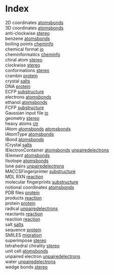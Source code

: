 # Index


2D coordinates [atomsbonds](atomsbonds.md#tp6)<br />
3D coordinates [atomsbonds](atomsbonds.md#tp7)<br />
anti-clockwise [stereo](stereo.md#tp8)<br />
benzene [atomsbonds](atomsbonds.md#tp13)<br />
boiling points [cheminfo](cheminfo.md#tp2)<br />
chemical format [io](io.md#tp1)<br />
cheminformatics [cheminfo](cheminfo.md#tp1)<br />
chiral atom [stereo](stereo.md#tp6)<br />
clockwise [stereo](stereo.md#tp7)<br />
conformations [stereo](stereo.md#tp2)<br />
crambin [protein](protein.md#tp4)<br />
crystal [salts](salts.md#tp2)<br />
DNA [protein](protein.md#tp2)<br />
ECFP [substructure](substructure.md#tp3)<br />
electrons [atomsbonds](atomsbonds.md#tp14)<br />
ethanol [atomsbonds](atomsbonds.md#tp12)<br />
FCFP [substructure](substructure.md#tp4)<br />
Gaussian input file [io](io.md#tp2)<br />
geometry [stereo](stereo.md#tp1)<br />
heavy atoms [ctr](ctr.md#tp1)<br />
IAtom [atomsbonds](atomsbonds.md#tp1) [atomsbonds](atomsbonds.md#tp2)<br />
IAtomType [atomsbonds](atomsbonds.md#tp5)<br />
IBond [atomsbonds](atomsbonds.md#tp10)<br />
ICrystal [salts](salts.md#tp3)<br />
IElectronContainer [atomsbonds](atomsbonds.md#tp11) [unpairedelectrons](unpairedelectrons.md#tp1)<br />
IElement [atomsbonds](atomsbonds.md#tp3)<br />
IIsotope [atomsbonds](atomsbonds.md#tp4)<br />
lone pairs [unpairedelectrons](unpairedelectrons.md#tp2)<br />
MACCSFingerprinter [substructure](substructure.md#tp2)<br />
MDL RXN [reaction](reaction.md#tp4)<br />
molecular fingerprints [substructure](substructure.md#tp1)<br />
notional coordinates [atomsbonds](atomsbonds.md#tp9)<br />
PDB files [protein](protein.md#tp3)<br />
products [reaction](reaction.md#tp3)<br />
protein [protein](protein.md#tp1)<br />
radical [unpairedelectrons](unpairedelectrons.md#tp5)<br />
reactants [reaction](reaction.md#tp2)<br />
reaction [reaction](reaction.md#tp1)<br />
salt [salts](salts.md#tp1)<br />
sequence [protein](protein.md#tp5)<br />
SMILES [migration](migration.md#tp1)<br />
superimpose [stereo](stereo.md#tp3)<br />
tetrahedral chirality [stereo](stereo.md#tp5)<br />
unit cell [atomsbonds](atomsbonds.md#tp8)<br />
unpaired electron [unpairedelectrons](unpairedelectrons.md#tp4)<br />
water [unpairedelectrons](unpairedelectrons.md#tp3)<br />
wedge bonds [stereo](stereo.md#tp4)
